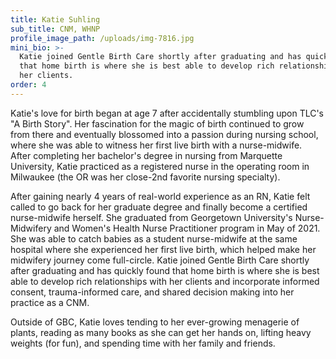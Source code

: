 ```yaml
---
title: Katie Suhling
sub_title: CNM, WHNP
profile_image_path: /uploads/img-7816.jpg
mini_bio: >-
  Katie joined Gentle Birth Care shortly after graduating and has quickly found
  that home birth is where she is best able to develop rich relationships with
  her clients.
order: 4
---
```

Katie's love for birth began at age 7 after accidentally stumbling upon TLC's "A Birth Story". Her fascination for the magic of birth continued to grow from there and eventually blossomed into a passion during nursing school, where she was able to witness her first live birth with a nurse-midwife.  After completing her bachelor's degree in nursing from Marquette University, Katie practiced as a registered nurse in the operating room in Milwaukee (the OR was her close-2nd favorite nursing specialty).

After gaining nearly 4 years of real-world experience as an RN, Katie felt called to go back for her graduate degree and finally become a certified nurse-midwife herself. She graduated from Georgetown University's Nurse-Midwifery and Women's Health Nurse Practitioner program in May of 2021. She was able to catch babies as a student nurse-midwife at the same hospital where she experienced her first live birth, which helped make her midwifery journey come full-circle. Katie joined Gentle Birth Care shortly after graduating and has quickly found that home birth is where she is best able to develop rich relationships with her clients and incorporate informed consent, trauma-informed care, and shared decision making into her practice as a CNM.

Outside of GBC, Katie loves tending to her ever-growing menagerie of plants, reading as many books as she can get her hands on, lifting heavy weights (for fun), and spending time with her family and friends.